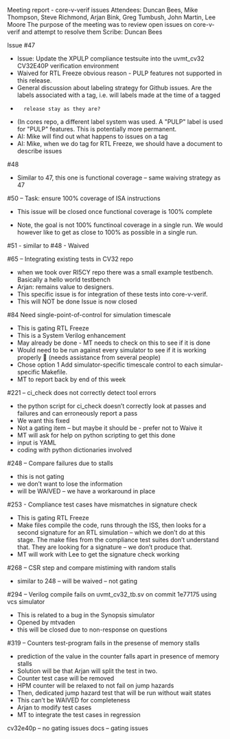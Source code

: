 Meeting report - core-v-verif issues
Attendees: Duncan Bees, Mike Thompson, Steve Richmond, Arjan Bink, Greg Tumbush, John Martin, Lee Moore
The purpose of the meeting was to review open issues on core-v-verif and attempt to resolve them
Scribe: Duncan Bees


Issue #47
-	Issue: Update the XPULP compliance testsuite into the uvmt_cv32 CV32E40P verification environment
-	Waived for RTL Freeze obvious reason - PULP features not supported in this release.
-	General discussion about labeling strategy for Github issues. Are the labels associated with a tag, i.e. will labels made at the time of a tagged 
-       release stay as they are?  
-	(In cores repo, a different label system was used. A "PULP" label is used for "PULP" features. This is potentially more permanent.
-	AI: Mike will find out what happens to issues on a tag
-	AI: Mike, when we do tag for RTL Freeze, we should have a document to describe issues


#48
-	Similar to 47, this one is functional coverage – same waiving strategy as 47

#50 – 	Task: ensure 100% coverage of ISA instructions
-	This issue will be closed once functional coverage is 100% complete
	
-	Note, the goal is not 100% functinoal coverage in a single run. We would however like to get as close to 100% as possible in a single run.


#51 - 
	similar to #48 - Waived



#65 – Integrating existing tests in CV32 repo
- 	when we took over RI5CY repo there was a small example testbench. Basically a hello world testbench
-	Arjan: remains value to designers.
- 	This specific issue is for integration of these tests into core-v-verif.
-	This will NOT be done
Issue is now closed

#84 Need single-point-of-control for simulation timescale
-	This is gating RTL Freeze
-	This is a System Verilog enhancement 
-	May already be done - MT needs to check on this to see if it is done
- 	Would need to be run against every simulator to see if it is working properly
	(needs assistance from several people)
-	Chose option 1 Add simulator-specific timescale control to each simular-specific Makefile.
-	MT to report back by end of this week


#221 – ci_check does not correctly detect tool errors
-	the python script for ci_check doesn’t correctly look at passes and failures and can erroneously report a pass
-	We want this fixed
-	Not a gating item – but maybe it should be - prefer not to Waive it
-	MT will ask for help on python scripting to get this done
-	input is YAML 
-	coding with python dictionaries involved

#248 – Compare failures due to stalls
-	this is not gating 
-	we don’t want to lose the information
-	will be WAIVED – we have a workaround in place


#253 - Compliance test cases have mismatches in signature check
-	This is gating RTL Freeze
-	Make files compile the code, runs through the ISS, then looks for a second signature for an RTL simulation – which we don’t do at this stage. The make files from the compliance test suites don’t understand that. They are looking for a signature – we don’t produce that. 
-	MT will work with Lee to get the signature check working

	 

#268 – CSR step and compare mistiming with random stalls
- 	similar to 248 – will be waived – not gating

#294 – Verilog compile fails on uvmt_cv32_tb.sv on commit 1e77175 using vcs simulator
-	This is related to a bug in the Synopsis simulator
-	Opened by mtvaden 
-	this will be closed due to non-response on questions

#319 – Counters test-program fails in the presense of memory stalls
-	prediction of the value in the counter falls apart in presence of memory stalls
-	Solution will be that Arjan will split the test in two. 
-	Counter test case will be removed
-	HPM counter will be relaxed to not fail on jump hazards
-	Then, dedicated jump hazard test that will be run without wait states
-	This can’t be WAIVED for completeness
-	Arjan to modify test cases
-	MT to integrate the test cases in regression

cv32e40p – no gating issues
docs – gating issues

